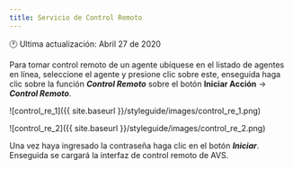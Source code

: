 ```yaml
---
title: Servicio de Control Remoto
---
```


🕐 Ultima actualización: Abril 27 de 2020

Para tomar control remoto de un agente ubíquese en el listado de agentes en línea, seleccione el agente y presione clic sobre este, enseguida haga clic sobre la función **_Control Remoto_** sobre el botón **Iniciar Acción** ->  **_Control Remoto_**.



![control_re_1]({{ site.baseurl }}/styleguide/images/control_re_1.png)

![control_re_2]({{ site.baseurl }}/styleguide/images/control_re_2.png)





Una vez haya ingresado la contraseña haga clic en el botón **_Iniciar_**. Enseguida se cargará la interfaz de control remoto de AVS.